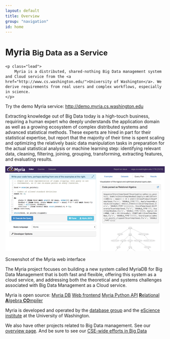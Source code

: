 ```yaml
---
layout: default
title: Overview
group: "navigation"
id: home
---
```


<div class="jumbotron">
	<h1>Myria <small>Big Data as a Service</small></h1>

	<p class="lead">
		Myria is a distributed, shared-nothing Big Data management system and Cloud service from the <a href="http://www.cs.washington.edu/">University of Washington</a>. We derive requirements from real users and complex workflows, especially in science.
	</p>

</div>

Try the demo Myria service:
<a href="http://demo.myria.cs.washington.edu">http://demo.myria.cs.washington.edu</a>

Extracting knowledge out of Big Data today is a high-touch business,  requiring a human expert who deeply understands the application domain  as well as a growing ecosystem of complex distributed systems and  advanced statistical methods. These experts are hired in part for  their statistical expertise, but report that the majority of their time  is spent scaling and optimizing the relatively basic data manipulation  tasks in preparation for the actual statistical analysis or machine  learning step: identifying relevant data, cleaning, filtering, joining,  grouping, transforming, extracting features, and evaluating results.

<div class="with-caption">
	<a href='http://demo.myria.cs.washington.edu'><img src="images/web-interface-screenshot.png" class="img-responsive" alt="Screenshot of the Myria web interface"></a>
	<p class="text-center text-muted">Screenshot of the Myria web interface</p>
</div>

The Myria project focuses on building a new system called MyriaDB for Big Data Management  that is both fast and flexible, offering this system as a cloud service, and addressing both the theoretical and systems challenges associated  with Big Data Management as a Cloud service.

Myria is open source: <span class="btn-group">
	<a class="btn btn-default btn-sm" href="https://github.com/uwescience/myria"> Myria DB</a>
	<a class="btn btn-default btn-sm" href="https://github.com/uwescience/myria-web">Web frontend</a>
	<a class="btn btn-default btn-sm" href="https://github.com/uwescience/myria-python">Myria Python API</a>
	<a class="btn btn-default btn-sm" href="https://github.com/uwescience/raco">**R**elational **A**lgebra **CO**mpiler</a>
</span>

Myria is developed and operated by the [database group](http://db.cs.washington.edu/) and the [eScience institute](http://escience.washington.edu/) at the University of Washington.

We also have other projects related to Big Data management. See our [overview page](https://www.cs.washington.edu/node/8749/). And be sure to see our [CSE-wide efforts in Big Data](http://www.cs.washington.edu/research/bigdata)
